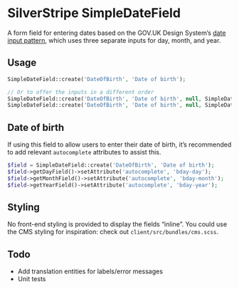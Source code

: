 # SilverStripe SimpleDateField

A form field for entering dates based on the GOV.UK Design System’s [date input pattern](https://design-system.service.gov.uk/patterns/dates/), which uses three separate inputs for day, month, and year.

## Usage
```php
SimpleDateField::create('DateOfBirth', 'Date of birth');

// Or to offer the inputs in a different order
SimpleDateField::create('DateOfBirth', 'Date of birth', null, SimpleDateField::YMD);
SimpleDateField::create('DateOfBirth', 'Date of birth', null, SimpleDateField::MDY);
```

## Date of birth
If using this field to allow users to enter their date of birth, it’s recommended to add relevant `autocomplete` attributes to assist this.

```php
$field = SimpleDateField::create('DateOfBirth', 'Date of birth');
$field->getDayField()->setAttribute('autocomplete', 'bday-day');
$field->getMonthField()->setAttribute('autocomplete', 'bday-month');
$field->getYearField()->setAttribute('autocomplete', 'bday-year');
```

## Styling
No front-end styling is provided to display the fields “inline”. You could use the CMS styling for inspiration: check out `client/src/bundles/cms.scss`.

## Todo
- Add translation entities for labels/error messages
- Unit tests
